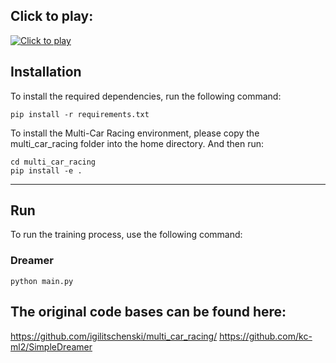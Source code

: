 
## Click to play: 
[![Click to play](https://img.youtube.com/vi/BzX7KlJQHd0/0.jpg)](https://www.youtube.com/watch?v=BzX7KlJQHd0)


## Installation

To install the required dependencies, run the following command:

```
pip install -r requirements.txt
```
To install the Multi-Car Racing environment, please copy the multi_car_racing folder into the home directory. 
And then run:
```
cd multi_car_racing
pip install -e .
```

<hr/>

## Run

To run the training process, use the following command:

### Dreamer
```
python main.py
```

## The original code bases can be found here: 

https://github.com/igilitschenski/multi_car_racing/
https://github.com/kc-ml2/SimpleDreamer
